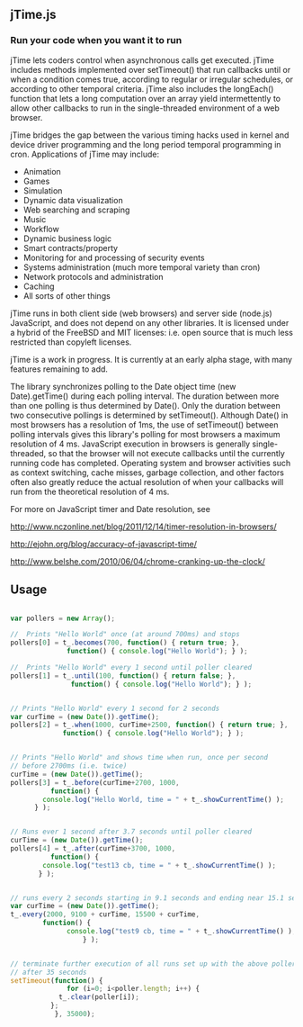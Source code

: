 ## jTime.js
### Run your code when you want it to run


jTime lets coders control when asynchronous calls get executed. jTime 
includes methods implemented over setTimeout() that run callbacks 
until or when a condition comes true, according to regular or irregular 
schedules, or according to other temporal criteria. jTime also 
includes the longEach() function that lets a long computation 
over an array yield intermettently to allow other callbacks to run in 
the single-threaded environment of a web browser.

jTime bridges the gap between the various timing hacks used in kernel and 
device driver programming and the long period temporal programming in 
cron. Applications of jTime may include:

* Animation
* Games
* Simulation
* Dynamic data visualization
* Web searching and scraping
* Music
* Workflow
* Dynamic business logic
* Smart contracts/property
* Monitoring for and processing of security events
* Systems administration (much more temporal variety than cron)
* Network protocols and administration 
* Caching
* All sorts of other things

jTime runs in both client side (web browsers) and server side (node.js) 
JavaScript, and does not depend on any other libraries. It is licensed 
under a hybrid of the FreeBSD and MIT licenses: i.e. open source that is 
much less restricted than copyleft licenses.

jTime is a work in progress. It is currently at an early alpha
stage, with many features remaining to add.

The library synchronizes polling to the Date object time
        (new Date).getTime()
during each polling interval. The duration between more than one
polling is thus determined by Date(). Only the duration between 
two consecutive pollings is determined by setTimeout(). Although
Date() in most browsers has a resolution of 1ms, the use of
setTimeout() between polling intervals gives this library's polling 
for most browsers a maximum resolution of 4 ms.  JavaScript execution in 
browsers is generally single-threaded, so that the browser will not execute 
callbacks until the currently running code has completed.  Operating system and
browser activities such as context switching, cache misses, garbage
collection, and other factors often also greatly reduce the actual
resolution of when your callbacks will run from the theoretical 
resolution of 4 ms.


For more on JavaScript timer and Date resolution, see 

http://www.nczonline.net/blog/2011/12/14/timer-resolution-in-browsers/

http://ejohn.org/blog/accuracy-of-javascript-time/

http://www.belshe.com/2010/06/04/chrome-cranking-up-the-clock/

## Usage
``` javascript

var pollers = new Array();

//  Prints "Hello World" once (at around 700ms) and stops
pollers[0] = t_.becomes(700, function() { return true; }, 
              function() { console.log("Hello World"); } );

//  Prints "Hello World" every 1 second until poller cleared
pollers[1] = t_.until(100, function() { return false; }, 
               function() { console.log("Hello World"); } );


// Prints "Hello World" every 1 second for 2 seconds
var curTime = (new Date()).getTime();
pollers[2] = t_.when(1000, curTime+2500, function() { return true; }, 
             function() { console.log("Hello World"); } );


// Prints "Hello World" and shows time when run, once per second
// before 2700ms (i.e. twice)
curTime = (new Date()).getTime();
pollers[3] = t_.before(curTime+2700, 1000,
          function() { 
	    console.log("Hello World, time = " + t_.showCurrentTime() ); 
	  } );


// Runs ever 1 second after 3.7 seconds until poller cleared
curTime = (new Date()).getTime();
pollers[4] = t_.after(curTime+3700, 1000,
          function() { 
	    console.log("test13 cb, time = " + t_.showCurrentTime() ); 
	   } );


// runs every 2 seconds starting in 9.1 seconds and ending near 15.1 seconds
var curTime = (new Date()).getTime();
t_.every(2000, 9100 + curTime, 15500 + curTime,
        function() { 
	          console.log("test9 cb, time = " + t_.showCurrentTime() ); 
		          } );


// terminate further execution of all runs set up with the above pollers
// after 35 seconds
setTimeout(function() {
              for (i=0; i<poller.length; i++) {
	        t_.clear(poller[i]);
	      };
           }, 35000);

```

